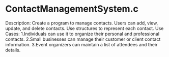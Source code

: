 # ContactManagementSystem.c

Description: Create a program to manage contacts. Users can add, view, update, and delete contacts. Use structures to represent each contact.
Use Cases:
   1.Individuals can use it to organize their personal and professional contacts.
   2.Small businesses can manage their customer or client contact information.
   3.Event organizers can maintain a list of attendees and their details.
